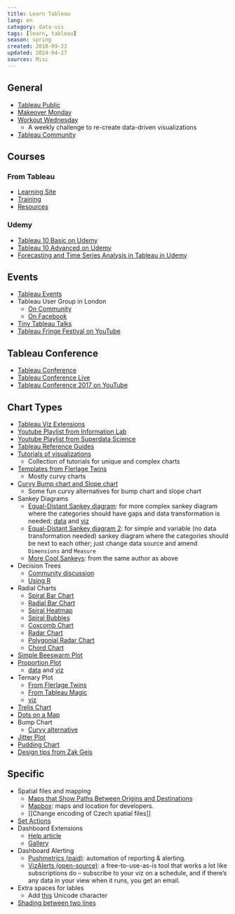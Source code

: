 ```yaml
---
title: Learn Tableau
lang: en
category: data-vis
tags: [learn, tableau]
season: spring
created: 2018-09-23
updated: 2024-04-27
sources: Misc
---
```


## General
- [Tableau Public](https://public.tableau.com/en-gb/gallery)
- [Makeover Monday](https://www.makeovermonday.co.uk/)
- [Workout Wednesday](http://www.workout-wednesday.com/)
	- A weekly challenge to re-create data-driven visualizations
- [Tableau Community](https://www.tableau.com/community)

## Courses
### From Tableau
- [Learning Site](https://www.tableau.com/learn)
- [Training](https://www.tableau.com/learn/classroom)
- [Resources](https://www.tableau.com/trial-resources)

### Udemy
- [Tableau 10 Basic on Udemy](https://www.udemy.com/tableau10/)
- [Tableau 10 Advanced on Udemy](https://www.udemy.com/tableau10-advanced/learn/v4/overview)
- [Forecasting and Time Series Analysis in Tableau in Udemy](https://www.udemy.com/forecasting-and-time-series-analysis-in-tableau/)

## Events
- [Tableau Events](https://www.tableau.com/community/events)
- Tableau User Group in London
	- [On Community](https://community.tableau.com/groups/london/content)
	- [On Facebook](https://tableaulondontug.facebook.com/)
- [Tiny Tableau Talks](http://tinytableautalks.com/events/)
- [Tableau Fringe Festival on YouTube](https://www.youtube.com/channel/UCYhaq6WGQPwCvrmDBktIH9g/videos)

## Tableau Conference
- [Tableau Conference](https://www.tableau.com/community/events/conference)
- [Tableau Conference Live](http://tclive.tableau.com/)
- [Tableau Conference 2017 on YouTube](https://www.youtube.com/playlist?list=PL_qx68DwhYA8hi22EeVgfxQLmDMDyd049)

## Chart Types
- [Tableau Viz Extensions](https://www.tableau.com/blog/visual-analytics-tableau-viz-extensions)
- [Youtube Playlist from Information Lab](https://www.youtube.com/playlist?list=PL_t5OlLHbVGxFSiWXUsEQrDPvFd1Nhxiu)
- [Youtube Playlist from Superdata Science](https://www.youtube.com/playlist?list=PLE50-dh6JzC450Hn6EjPM238yZUPs-RQ1)
- [Tableau Reference Guides](http://www.tableaureferenceguide.com/)
- [Tutorials of visualizations](https://public.tableau.com/app/profile/lilla.rasztik/viz/Tutorialsofvisualizations/Tutorial)
	- Collection of tutorials for unique and complex charts
- [Templates from Flerlage Twins](https://www.flerlagetwins.com/search/label/Templates)
	- Mostly curvy charts
- [Curvy Bump chart and Slope chart](https://www.flerlagetwins.com/2019/03/curvy-bump-chart-slope-chart-template_27.html)
	- Some fun curvy alternatives for bump chart and slope chart
- Sankey Diagrams
	- [Equal-Distant Sankey diagram](https://www.flerlagetwins.com/2018/04/sankey-template.html): for more complex sankey diagram where the categories should have gaps and data transformation is needed; [data](../../assets/files/Equal-Width-Sankey-Template.xlsx) and [viz](../../assets/files/Equal-Width-Sankey-Template.twbx)
	- [Equal-Distant Sankey diagram 2](https://www.theinformationlab.co.uk/2018/03/09/build-sankey-diagram-tableau-without-data-prep-beforehand/): for simple and variable (no data transformation needed) sankey diagram where the categories should be next to each other; just change data source and amend `Dimensions` and `Measure`
	- [More Cool Sankeys](https://www.flerlagetwins.com/2019/04/more-sankey-templates.html): from the same author as above
- Decision Trees
	- [Community discussion](https://community.tableau.com/s/question/0D54T00000C5Q1ISAV/decision-trees-flow-diagrams-sankeys-in-tableau-here-is-a-solution-)
	- [Using R](https://boraberan.wordpress.com/2014/02/07/decision-trees-in-tableau-using-r/)
- Radial Charts
	- [Spiral Bar Chart](https://www.flerlagetwins.com/2020/03/how-i-created-this-spiral-chartand-why.html)
	- [Radial Bar Chart](https://www.thedataschool.com.au/jethro-chen/the-radial-bar-chart-in-tableau-tutorial/)
	- [Spiral Heatmap](https://vizartpandey.com/tableau-introduction-to-spiral-heatmap/)
	- [Spiral Bubbles](https://questionsindataviz.com/2017/01/17/how-did-i-create-the-spiral-chart/)
	- [Coxcomb Chart](https://www.flerlagetwins.com/2021/12/coxcomb.html)
	- [Radar Chart](https://www.flerlagetwins.com/2019/03/radar-charts.html)
	- [Polygonial Radar Chart](https://www.robertoreif.com/blog/2018/1/8/how-to-make-circular-and-polygon-radial-charts)
	- [Chord Chart](https://public.tableau.com/app/profile/m.azhar/viz/ChordsTutorial_16676885219100/TreeofLife)
- [Simple Beeswarm Plot](https://www.flerlagetwins.com/2020/11/beeswarm.html)
- [Proportion Plot](https://www.flerlagetwins.com/2021/02/proportion-plot.html)
	- [data](../../assets/files/Proportion-Plot-Template.xlsx) and [viz](../../assets/files/Proportion-Plot-Template.twbx)
- Ternary Plot
	- [From Flerlage Twins](https://www.flerlagetwins.com/2019/08/ternary.html)
	- [From Tableau Magic](https://tableaumagic.com/creating-ternary-plots-in-tableau/)
	- [viz](../../assets/files/Ternary-Plot.twbx)
- [Trelis Chart](https://www.vizwiz.com/2021/02/trellis-chart.html)
- [Dots on a Map](https://www.vizwiz.com/2020/10/dots-on-a-map.html)
- Bump Chart
	- [Curvy alternative](https://www.flerlagetwins.com/2019/03/curvy-bump-chart-slope-chart-template_27.html)
- [Jitter Plot](https://www.thedataschool.co.uk/michael-mcfadden/tableau-tutorials-build-jitter-plot)
- [Pudding Chart](https://vizzendata.com/2019/05/15/guest-post-how-to-create-a-plum-pudding-chart-circular-waffle-chart/)
- [Design tips from Zak Geis](https://public.tableau.com/app/profile/zakgeis)


## Specific
- Spatial files and mapping
    - [Maps that Show Paths Between Origins and Destinations](https://onlinehelp.tableau.com/current/pro/desktop/en-us/maps_howto_origin_destination.html)
	- [Mapbox](https://www.mapbox.com/): maps and location for developers.
	- [[Change encoding of Czech spatial files]]
- [Set Actions](https://www.artofthevizable.com/?mc_cid=75e8be54c0&mc_eid=6253eeeab0)
- Dashboard Extensions
	- [Help article](https://help.tableau.com/current/pro/desktop/en-gb/dashboard_extensions.htm)
	- [Gallery](https://extensiongallery.tableau.com/extensions?version=2020.3&per-page=50)
- Dashboard Alerting
	- [Pushmetrics (paid)](https://pushmetrics.io/): automation of reporting & alerting.
	- [VizAlerts (open-source)](https://community.tableau.com/s/group/0F94T000000gQijSAE/vizalerts): a free-to-use-as-is tool that works a lot like subscriptions do – subscribe to your viz on a schedule, and if there’s any data in your view when it runs, you get an email.
- Extra spaces for lables
	- Add [this](https://www.compart.com/en/unicode/U+2800) Unicode character
- [Shading between two lines](http://www.datatableauandme.com/2017/08/how-to-shade-between-2-lines-in-tableau.html)